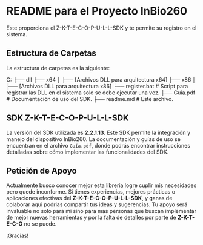 # README para el Proyecto InBio260

Este proporciona el Z-K-T-E-C-O-P-U-L-L-SDK y te permite su registro en el sistema.

## Estructura de Carpetas

La estructura de carpetas es la siguiente:

C:
├── dll
├── x64
│ ├── [Archivos DLL para arquitectura x64] 
├── x86
│ ├── [Archivos DLL para arquitectura x86] 
├── register.bat # Script para registrar las DLL en el sistema solo se debe ejecutar una vez.
├── Guia.pdf # Documentación de uso del SDK.
├── readme.md # Este archivo.



## SDK Z-K-T-E-C-O-P-U-L-L-SDK

La versión del SDK utilizada es **2.2.1.13**. Este SDK permite la integración y manejo del dispositivo InBio260. La documentación y guías de uso se encuentran en el archivo `Guía.pdf`, donde podrás encontrar instrucciones detalladas sobre cómo implementar las funcionalidades del SDK.

## Petición de Apoyo

Actualmente busco conocer mejor esta libreria logre cuplir mis necesidades pero quede inconforme. Si tienes experiencias, mejores prácticas o aplicaciones efectivas del **Z-K-T-E-C-O-P-U-L-L-SDK**, y ganas de colaborar  aqui podrias compartir tus ideas y sugerencias. Tu apoyo será invaluable no solo para mi sino para mas personas que buscan implementar de mejor nuevas herramientas y por la falta de detalles por parte de **Z-K-T-E-C-O** no se puede.

¡Gracias!